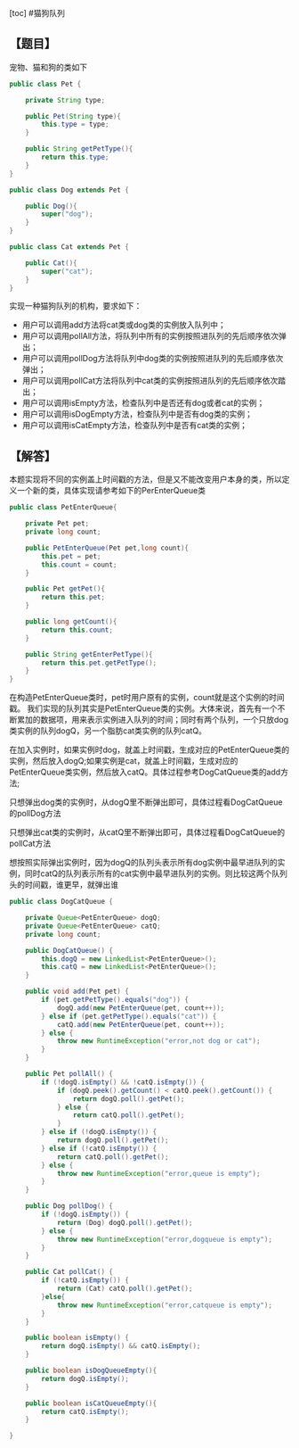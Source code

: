 [toc]
#猫狗队列
## 【题目】
宠物、猫和狗的类如下
```java
public class Pet {

    private String type;

    public Pet(String type){
        this.type = type;
    }

    public String getPetType(){
        return this.type;
    }
}

public class Dog extends Pet {

    public Dog(){
        super("dog");
    }
}

public class Cat extends Pet {

    public Cat(){
        super("cat");
    }
}

```

实现一种猫狗队列的机构，要求如下：
- 用户可以调用add方法将cat类或dog类的实例放入队列中；
- 用户可以调用pollAll方法，将队列中所有的实例按照进队列的先后顺序依次弹出；
- 用户可以调用pollDog方法将队列中dog类的实例按照进队列的先后顺序依次弹出；
- 用户可以调用pollCat方法将队列中cat类的实例按照进队列的先后顺序依次踏出；
- 用户可以调用isEmpty方法，检查队列中是否还有dog或者cat的实例；
- 用户可以调用isDogEmpty方法，检查队列中是否有dog类的实例；
- 用户可以调用isCatEmpty方法，检查队列中是否有cat类的实例；

## 【解答】
本题实现将不同的实例盖上时间戳的方法，但是又不能改变用户本身的类，所以定义一个新的类，具体实现请参考如下的PerEnterQueue类
```java
public class PetEnterQueue{

    private Pet pet;
    private long count;

    public PetEnterQueue(Pet pet,long count){
        this.pet = pet;
        this.count = count;
    }

    public Pet getPet(){
        return this.pet;
    }

    public long getCount(){
        return this.count;
    }

    public String getEnterPetType(){
        return this.pet.getPetType();
    }
}
```
在构造PetEnterQueue类时，pet时用户原有的实例，count就是这个实例的时间戳。
我们实现的队列其实是PetEnterQueue类的实例。大体来说，首先有一个不断累加的数据项，用来表示实例进入队列的时间；同时有两个队列，一个只放dog类实例的队列dogQ，另一个脂肪cat类实例的队列catQ。

在加入实例时，如果实例时dog，就盖上时间戳，生成对应的PetEnterQueue类的实例，然后放入dogQ;如果实例是cat，就盖上时间戳，生成对应的PetEnterQueue类实例，然后放入catQ。具体过程参考DogCatQueue类的add方法;

只想弹出dog类的实例时，从dogQ里不断弹出即可，具体过程看DogCatQueue的pollDog方法

只想弹出cat类的实例时，从catQ里不断弹出即可，具体过程看DogCatQueue的pollCat方法

想按照实际弹出实例时，因为dogQ的队列头表示所有dog实例中最早进队列的实例，同时catQ的队列表示所有的cat实例中最早进队列的实例。则比较这两个队列头的时间戳，谁更早，就弹出谁
```java
public class DogCatQueue {

    private Queue<PetEnterQueue> dogQ;
    private Queue<PetEnterQueue> catQ;
    private long count;

    public DogCatQueue() {
        this.dogQ = new LinkedList<PetEnterQueue>();
        this.catQ = new LinkedList<PetEnterQueue>();
    }

    public void add(Pet pet) {
        if (pet.getPetType().equals("dog")) {
            dogQ.add(new PetEnterQueue(pet, count++));
        } else if (pet.getPetType().equals("cat")) {
            catQ.add(new PetEnterQueue(pet, count++));
        } else {
            throw new RuntimeException("error,not dog or cat");
        }
    }

    public Pet pollAll() {
        if (!dogQ.isEmpty() && !catQ.isEmpty()) {
            if (dogQ.peek().getCount() < catQ.peek().getCount()) {
                return dogQ.poll().getPet();
            } else {
                return catQ.poll().getPet();
            }
        } else if (!dogQ.isEmpty()) {
            return dogQ.poll().getPet();
        } else if (!catQ.isEmpty()) {
            return catQ.poll().getPet();
        } else {
            throw new RuntimeException("error,queue is empty");
        }
    }

    public Dog pollDog() {
        if (!dogQ.isEmpty()) {
            return (Dog) dogQ.poll().getPet();
        } else {
            throw new RuntimeException("error,dogqueue is empty");
        }
    }

    public Cat pollCat() {
        if (!catQ.isEmpty()) {
            return (Cat) catQ.poll().getPet();
        }else{
            throw new RuntimeException("error,catqueue is empty");
        }
    }

    public boolean isEmpty() {
        return dogQ.isEmpty() && catQ.isEmpty();
    }

    public boolean isDogQueueEmpty(){
        return dogQ.isEmpty();
    }

    public boolean isCatQueueEmpty(){
        return catQ.isEmpty();
    }

}
```


